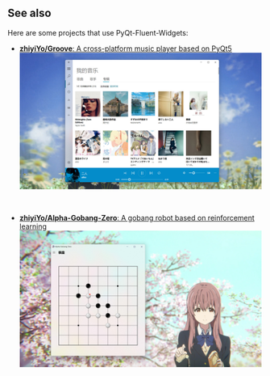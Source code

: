 ## See also

Here are some projects that use PyQt-Fluent-Widgets:

- [**zhiyiYo/Groove**: A cross-platform music player based on PyQt5](https://github.com/zhiyiYo/Groove)
  ![](./_static/Groove音乐.jpg)

<br>

- [**zhiyiYo/Alpha-Gobang-Zero**: A gobang robot based on reinforcement learning](https://github.com/zhiyiYo/Alpha-Gobang-Zero)
  ![](./_static/Alpha-Gobang-Zero.jpg)